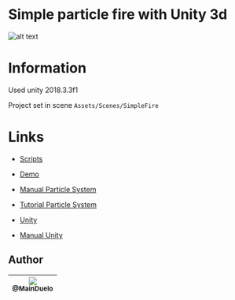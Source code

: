 # Simple particle fire with Unity 3d

![alt text](https://github.com/MainDuelo/doom-fire-algorithm/blob/master/playground/c%23-unity-3d/fire.JPG)

# Information

Used unity 2018.3.3f1

Project set in scene ``Assets/Scenes/SimpleFire``

# Links

- [Scripts](https://github.com/MainDuelo/doom-fire-algorithm/tree/master/playground/c%23-unity-3d/Assets/Scripts)

- [Demo](https://main-duelo.itch.io/fire-particles)

- [Manual Particle System](https://docs.unity3d.com/Manual/class-ParticleSystem.html)

- [Tutorial Particle System](https://unity3d.com/pt/learn/tutorials/topics/graphics/particle-system)

- [Unity](https://unity3d.com/)

- [Manual Unity](https://docs.unity3d.com/Manual/index.html)

## Author

| [<img src="https://avatars.githubusercontent.com/MainDuelo?v=3&s=115"><br><sub>@MainDuelo</sub>](https://github.com/MainDuelo) |
| :---: |
